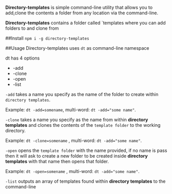 **Directory-templates** is simple command-line utility that allows you to add,clone the contents a folder from any location via the command-line.

**Directory-templates** contains a folder called `templates where you can add folders to and clone from

##Install
```npm i -g directory-templates```

##Usage
Directory-templates uses `dt` as command-line namespace

dt has 4 options

 - -add
 - -clone
 - -open
 - -list

`-add` takes a name you specify as the name of the folder to create within `directory templates`.

Example: `dt -add=somename`, multi-word: `dt -add="some name"`.

`-clone` takes a name you specify as the name from within **directory templates** and clones the contents of the `template folder` to the working directory.

Example: `dt -clone=somename` , multi-word: `dt -add="some name"`.

`-open` opens the `template folder` with the name provided, if no name is pass then it will ask to create a new folder to be created inside **directory templates** with that name then opens that folder.

Example: `dt -open=somename` , multi-word: `dt -add="some name"`.

`-list` outputs an array of templates found within **directory templates** to the command-line
